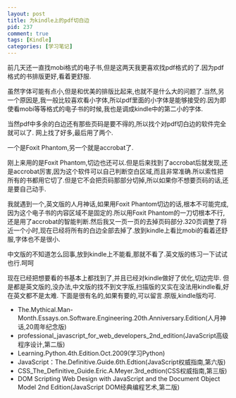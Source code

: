 ```yaml
--- 
layout: post
title: 为kindle上的pdf切白边
pid: 237
comment: true
tags: [Kindle]
categories: [学习笔记]
---
```

前几天还一直找mobi格式的电子书,但是这两天我更喜欢找pdf格式的了.因为pdf格式的书排版更好,看着更舒服.

虽然字体可能有点小,但是和优美的排版比起来,也就不是什么大的问题了.当然,另一个原因是,我一般比较喜欢看小字体,所以pdf里面的小字体是能够接受的.因为即使看mobi等等格式的电子书的时候,我也是调成kindle中的第二小的字体.

当然pdf中多余的白边还有那些页码是要不得的,所以找个对pdf切白边的软件完全就可以了.
网上找了好多,最后用了两个.

一个是Foxit Phantom,另一个就是accrobat了.

刚上来用的是Foxit Phantom,切边也还可以.但是后来找到了accrobat后就发现,还是accrobat厉害,因为这个软件可以自己判断空白区域,而且非常准确.所以索性把所有的书都用它切了.但是它不会把页码那部分切掉,所以如果你不想要页码的话,还是要自己动手.

我就遇到一个,英文版的人月神话,如果用Foxit Phantom切边的话,根本不可能完成,因为这个电子书的内容区域不是固定的.所以用Foxit Phantom的一刀切根本不行,还是用了accrobat的智能判断.然后我又一页一页的去掉页码部分.320页调整了将近一个小时,现在已经将所有的白边全部去掉了.放到kindle上看比mobi的看着还舒服,字体也不是很小.

中文版的不知道怎么回事,放到kindle上不能看,那就不看了.英文版的练习一下试试也行.呵呵

现在已经把想要看的书基本上都找到了,并且已经对kindle做好了优化,切边完毕.  但是都是英文版的,没办法,中文版的找不到文字版,扫描版的又实在没法用kindle看,好在英文都不是太难.
下面是很有名的,如果有要的,可以留言.原版,kindle版均可.

- The.Mythical.Man-Month.Essays.on.Software.Engineering.20th.Anniversary.Edition(人月神话,20周年纪念版)
- professional\_javascript\_for\_web\_developers\_2nd_edition(JavaScript高级程序设计,第二版)
- Learning.Python.4th.Edition.Oct.2009(学习Python)
- JavaScript：The.Definitive.Guide.6th.Edtion(JavaScript权威指南,第六版)
- CSS\_The\_Definitive\_Guide.Eric.A.Meyer.3rd_edtion(CSS权威指南,第三版)
- DOM Scripting Web Design with JavaScript and the Document Object Model 2nd Edition(JavaScript DOM经典编程艺术,第二版)
